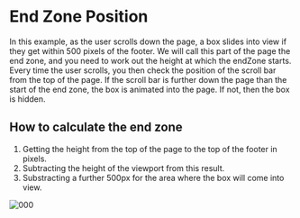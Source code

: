 # End Zone Position

In this example, as the user scrolls down the page, a box slides into view if they get within 500 pixels of the footer. We will call this part of the page the end zone, and you need to work out the height at which the endZone starts. Every time the user scrolls, you then check the position of the scroll bar from the top of the page. If the scroll bar is further down the page than the start of the end zone, the box is animated into the page. If not, then the box is hidden.

## How to calculate the end zone

1. Getting the height from the top of the page to the top of the footer in pixels.
2. Subtracting the height of the viewport from this result.
3. Substracting a further 500px for the area where the box will come into view.

![000](https://cloud.githubusercontent.com/assets/18538482/16627450/5f9b2b24-437b-11e6-9fdd-b259fa80212f.png)
